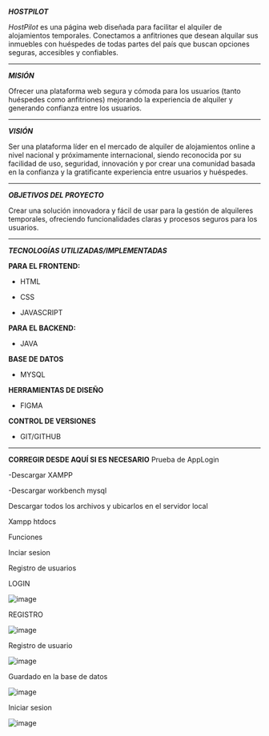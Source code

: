 ***HOSTPILOT***

*HostPilot* es una página web diseñada para facilitar el alquiler de alojamientos temporales.
Conectamos a anfitriones que desean alquilar sus inmuebles con huéspedes de todas partes del país que buscan opciones seguras, accesibles y confiables.

---
***MISIÓN***

Ofrecer una plataforma web segura y cómoda para los usuarios (tanto huéspedes como anfitriones) mejorando la experiencia de alquiler y generando confianza entre los usuarios.

---
***VISIÓN***

Ser una plataforma líder en el mercado de alquiler de alojamientos online a nivel nacional y próximamente internacional, siendo reconocida por su facilidad de uso, seguridad, innovación y por crear una comunidad basada en la confianza y la gratificante experiencia entre usuarios y huéspedes.

---
***OBJETIVOS DEL PROYECTO***

Crear una solución innovadora y fácil de usar para la gestión de alquileres temporales, ofreciendo funcionalidades claras y procesos seguros para los usuarios.

---
***TECNOLOGÍAS UTILIZADAS/IMPLEMENTADAS***

**PARA EL FRONTEND:**

 - HTML
 
 - CSS
 
 - JAVASCRIPT
 
**PARA EL BACKEND:**

- JAVA

**BASE DE DATOS**

- MYSQL

**HERRAMIENTAS DE DISEÑO**

- FIGMA

**CONTROL DE VERSIONES**

- GIT/GITHUB

---
**CORREGIR DESDE AQUÍ SI ES NECESARIO**
Prueba de AppLogin

-Descargar XAMPP

-Descargar workbench mysql


Descargar todos los archivos y ubicarlos en el servidor local 

Xampp htdocs

Funciones

Inciar sesion

Registro de usuarios

LOGIN

![image](https://github.com/user-attachments/assets/63aa02bd-18a2-4dd3-b9f5-f73260b1ff75)

REGISTRO

![image](https://github.com/user-attachments/assets/c91dbda8-f1c8-49b6-9383-11e88aea88ca)

Registro de usuario

![image](https://github.com/user-attachments/assets/e01b044e-6cb4-47ee-870c-bebdf45d1599)

Guardado en la base de datos

![image](https://github.com/user-attachments/assets/30af115e-dd93-4c96-b4f1-fb240714a28f)

Iniciar sesion

![image](https://github.com/user-attachments/assets/de30fe79-39b6-4dd7-9272-357b6b184131)















